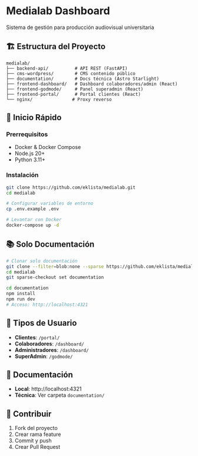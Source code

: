 # Medialab Dashboard

Sistema de gestión para producción audiovisual universitaria

## 🏗️ Estructura del Proyecto

```
medialab/
├── backend-api/          # API REST (FastAPI)
├── cms-wordpress/        # CMS contenido público
├── documentation/        # Docs técnica (Astro Starlight)
├── frontend-dashboard/   # Dashboard colaboradores/admin (React)
├── frontend-godmode/     # Panel superadmin (React)
├── frontend-portal/      # Portal clientes (React)
└── nginx/               # Proxy reverso
```

## 🚀 Inicio Rápido

### Prerrequisitos
- Docker & Docker Compose
- Node.js 20+
- Python 3.11+

### Instalación
```bash
git clone https://github.com/eklista/medialab.git
cd medialab

# Configurar variables de entorno
cp .env.example .env

# Levantar con Docker
docker-compose up -d
```

## 📚 Solo Documentación

```bash
# Clonar solo documentación
git clone --filter=blob:none --sparse https://github.com/eklista/medialab.git
cd medialab
git sparse-checkout set documentation

cd documentation
npm install
npm run dev
# Acceso: http://localhost:4321
```

## 🔑 Tipos de Usuario

- **Clientes**: `/portal/`
- **Colaboradores**: `/dashboard/`
- **Administradores**: `/dashboard/`
- **SuperAdmin**: `/godmode/`

## 📖 Documentación

- **Local**: http://localhost:4321
- **Técnica**: Ver carpeta `documentation/`

## 🤝 Contribuir

1. Fork del proyecto
2. Crear rama feature
3. Commit y push
4. Crear Pull Request